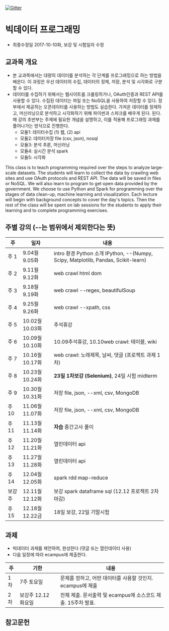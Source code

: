 [![Gitter](https://badges.gitter.im/smu405/s.svg)](https://gitter.im/smu405/s?utm_source=badge&utm_medium=badge&utm_campaign=pr-badge)

# 빅데이터 프로그래밍

* 최종수정일 2017-10-10화, 보강 및 시험일자 수정

## 교과목 개요

* 본 교과목에서는 대량의 데이터를 분석하는 각 단계를 프로그래밍으로 하는 방법을 배운다.
이 과정은 우선 데이터의 수집, 데이터의 정제, 저장, 분석 및 시각화로 구분할 수
있다.
* 데이터를 수집하기 위해서는 웹사이트를 크롤링하거나, OAuth인증과 REST API를 사용할 수 있다.
수집된 데이터는 파일 또는 NoSQL을 사용하여 저장할 수 있다.
정부에서 제공하는 오픈데이터를 사용하는 방법도 실습한다.
가져온 데이터를 정제하고, 머신러닝으로 분석하고 시각화하기 위해 파이썬과 스파크를 배우게 된다.
된다. 매 강의 초반부는 주제에 필요한 개념을 설명하고, 이를 적용해 프로그래밍 과제를 풀어나가는 방식으로 진행한다.
    * 모듈1: 데이터수집 (1) 웹, (2) api
    * 모듈2: 데이터저장 file (csv, json), nosql
    * 모듈3: 분석 추론, 머신러닝
    * 모듈4: 실시간 분석 spark
    * 모듈5: 시각화

This class is to teach programming required over the steps to analyze large-scale datasets.
The students will learn to collect the data by crawling web sites and use OAuth protocols and REST API.
The data will be saved in files or NoSQL.
We will also learn to program to get open data provided by the government.
We choose to use Python and Spark for programming over the stages of data clean-up, machine learning and visualization.
Each lecture will begin with background concepts to cover the day's topics.
Then the rest of the class will be spent on lab sessions for the students to apply their learning and to complete programming exercises.

## 주별 강의 (--는 범위에서 제외한다는 뜻)

주 | 일자 | 내용
-----|-----|-----
주 1 | 9.04월 9.05화 | intro 환경 Python 소개 IPython, --(Numpy, Scipy, Matplotlib, Pandas, Scikit-learn)
주 2 | 9.11월 9.12화 | web crawl html dom
주 3 | 9.18월 9.19화 | web crawl --regex, beautifulSoup
주 4 | 9.25월 9.26화 | web crawl --xpath, css
주 5 | 10.02월 10.03화 | 추석휴강
주 6 | 10.09월 10.10화 | 10.09추석휴강, 10.10web crawl: 테이블, wiki
주 7 | 10.16월 10.17화 | web crawl: 노래제목, 날씨, 댓글 (프로젝트 과제 1차)
주 8 | 10.23월 10.24화 | **23일 1차보강 (Selenium)**, 24일 시험 midterm 
주 9 | 10.30월 10.31화 | 저장 file, json, --xml, csv, MongoDB
주 10 | 11.06월 11.07화 | 저장 file, json, --xml, csv, MongoDB
주 11 | 11.13월 11.14화 | **자습** 중간고사 풀이
주 12 | 11.20월 11.21화 | 열린데이터 api
주 13 | 11.27월 11.28화 | 열린데이터 api
주 14 | 12.04월 12.05화 | spark rdd map-reduce
보강주 | 12.11월 12.12화 | 보강 spark dataframe sql (12.12 프로젝트 2차 마감)
주 15 | 12.18월 12.22금| 18일 보강, 22일 기말시험

## 과제
* 빅데이터 과제를 제안하여, 완성한다 (댓글 또는 열린데이터 사용)
* 다음 일정에 따라 ecampus에 제출한다.

주 | 기한 | 내용
-----|-----|-----
1차 | 7주 토요일 | 문제를 정하고, 어떤 데이터를 사용할 것인지. ecampus에 제출
2차 | 보강주 12.12 화요일 | 전체 제출. 문서출력 및 ecampus에 소스코드 제출. 15주차 발표.

## 참고문헌


